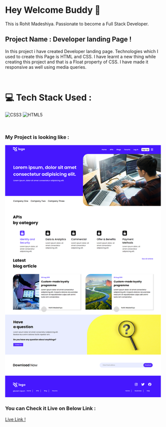 # Hey Welcome Buddy 👋

This is Rohit Madeshiya. Passionate to become a Full Stack Developer.

## Project Name : **Developer landing Page !**

In this project i have created Developer landing page. Technologies which I used to create this Page is HTML and CSS. I have learnt a new thing while creating this project and that is a Float property of CSS. I have made it responsive as well using media queries.

</br>

# 💻 Tech Stack Used :

![CSS3](https://img.shields.io/badge/css3-%231572B6.svg?style=for-the-badge&logo=css3&logoColor=white) ![HTML5](https://img.shields.io/badge/html5-%23E34F26.svg?style=for-the-badge&logo=html5&logoColor=white)

</br>

### My Project is looking like :

![Web Site Image](./Assets/screencapture-127-0-0-1-5500-index-html-2022-08-20-18_49_22.png)

### You can Check it Live on Below Link :

[Live Link !](https://developer-landing-page-rohit.netlify.app/)
